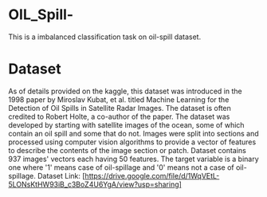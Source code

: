 # OIL_Spill-
This is a imbalanced classification task on oil-spill dataset.

# Dataset
As of details provided on the kaggle, this dataset was introduced in the 1998 paper by Miroslav Kubat, et al. titled Machine Learning for the Detection of Oil Spills in Satellite Radar Images. The dataset is often credited to Robert Holte, a co-author of the paper. The dataset was developed by starting with satellite images of the ocean, some of which contain an oil spill and some that do not. Images were split into sections and processed using computer vision algorithms to provide a vector of features to describe the contents of the image section or patch.
Dataset contains 937 images' vectors each having 50 features. The target variable is a binary one where '1' means case of oil-spillage and '0' means not a case of oil-spillage. 
Dataset Link: [https://drive.google.com/file/d/1WqVEtL-5LONsKtHW93iB_c3BoZ4U6YgA/view?usp=sharing]
